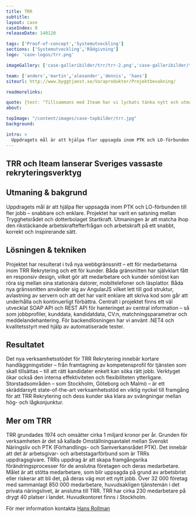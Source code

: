 ```yaml
---
title: TRR
subtitle:
layout: case
caseIndex: 0
releaseDate: 140120

tags: ['Proof-of-concept','Systemutveckling']
sections: ['Systemutveckling','Rådgivning']
logo: 'case-logos/trr.png'

imageGallery: ['case-galleribilder/trr/trr-2.png','case-galleribilder/trr/trr-3.png','case-galleribilder/trr/trr-4.png','case-galleribilder/trr/trr-5.png']

team: ['anders','martin','alexander','dennis', 'hans']
siteurl: http://www.byggtjanst.se/Varaprodukter/Projektbevakning/

readmorelinks:

quote: {text: "Tillsammans med Iteam har vi lyckats tänka nytt och utmana. Verksamhetsstödet för TRR Rekrytering har helt och hållet utgått från våra kunders behov. Projektet går långt utöver systemutveckling – det har verkligen handlat om verksamhetsutveckling – och Iteam har visat att man brinner för att hjälpa organisationer och företag att utvecklas och växa.", by:"Erik Wickbom, Projektledare, Utvecklingsavdelningen Trygghetsrådet TRR"}
about:

topImage: "/content/images/case-topbilder/trr.jpg"
background:

intro: >
  Uppdragets mål är att hjälpa fler uppsagda inom PTK och LO-förbunden till fler jobb – snabbare och enklare.
---
```


## TRR och Iteam lanserar Sveriges vassaste rekryteringsverktyg

## Utmaning & bakgrund
Uppdragets mål är att hjälpa fler uppsagda inom PTK och LO-förbunden till fler jobb – snabbare och enklare. Projektet har varit en satsning mellan Trygghetsrådet och dotterbolaget Startkraft. Utmaningen är att matcha ihop den rikstäckande arbetskraftefterfrågan och arbetskraft på ett snabbt, korrekt och inspirerande sätt.

## Lösningen & tekniken
Projektet har resulterat i två nya webbgränssnitt – ett för medarbetarna inom TRR Rekrytering och ett för kunder. Båda gränsnitten har självklart fått en responsiv design, vilket gör att medarbetare och kunder sömlöst kan röra sig mellan sina stationära datorer, mobiltelefoner och läsplattor. Båda nya gränssnitten använder sig av AngularJS vilket lett till god struktur, avlastning av servern och att det har varit enklare att skriva kod som går att underhålla och kontinuerligt förbättra. Centralt i projektet finns ett väl utvecklat SOAP API och REST API för hanteringet av central information – så som jobbprofiler, kunddata, kandidatdata, CV:n, matchningsparametrar och meddelandehantering. För backendlösningen har vi använt .NET4 och kvalitetsstyrt med hjälp av automatiserade tester.

## Resultatet
Det nya verksamhetsstödet för TRR Rekrytering innebär kortare handläggningstider – från framtagning av kompetensprofil för tjänsten som skall tillsättas – till att rätt kandidater enkelt kan söka rätt jobb. Verktyget ökar också den interna effektiviteten och flexibiliteten ytterligare. Storstadsområden – som Stockholm, Göteborg och Malmö – är ett skräddarsytt state-of-the-art verksamhetsstöd en viktig nyckel till framgång för att TRR Rekrytering och dess kunder ska klara av svängningar mellan hög- och lågkonjunktur.

## Mer om TRR
TRR grundades 1974 och omsätter cirka 1 miljard kronor per år. Grunden för verksamheten är det så kallade Omställningsavtalet mellan Svenskt Näringsliv och PTK (Förhandlings- och Samverkansrådet PTK). Det innebär att det är arbetsgivar- och arbetstagarförbund som är TRRs uppdragsgivare. TRRs uppdrag är att skapa framgångsrika förändringsprocesser för de anslutna företagen och deras medarbetare. Målet är att stötta medarbetare, som blir uppsagda på grund av arbetsbrist eller riskerar att bli det, på deras väg mot ett nytt jobb. Över 32 000 företag med sammanlagt 850 000 medarbetare, huvudsakligen tjänstemän i det privata näringslivet, är anslutna till TRR. TRR har cirka 230 medarbetare på drygt 40 platser i landet. Huvudkontoret finns i Stockholm.

För mer information kontakta [Hans Rollman](/medarbetare/hans)
